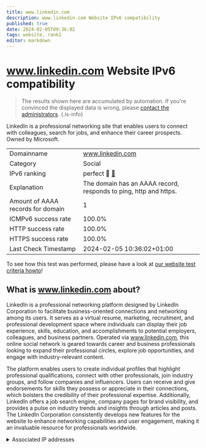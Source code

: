 ```yaml
---
title: www.linkedin.com
description: www.linkedin.com Website IPv6 compatibility
published: true
date: 2024-02-05T09:36:02
tags: website, rank1
editor: markdown
---
```


# www.linkedin.com Website IPv6 compatibility

> The results shown here are accumulated by automation. If you're convinced the displayed data is wrong, please [contact the administrators](/howto/chat). 
{.is-info}

LinkedIn is a professional networking site that enables users to connect with colleagues, search for jobs, and enhance their career prospects. Owned by Microsoft.


|   |   |
| - | - |
| Domainname | www.linkedin.com
| Category | Social |
| IPv6 ranking | perfect :1st_place_medal: [🔗](/howto/ranking) |
| Explanation | The domain has an AAAA record, responds to ping, http and https. |
| Amount of AAAA records for domain | 1 |
| ICMPv6 success rate | 100.0%|
| HTTP success rate | 100.0% |
| HTTPS success rate | 100.0% |
| Last Check Timestamp | 2024-02-05 10:36:02+01:00 |

To see how this test was performed, please have a look at [our website test criteria howto](/howto/testcriteria/website)!


## What is www.linkedin.com about?
LinkedIn is a professional networking platform designed by LinkedIn Corporation to facilitate business-oriented connections and networking among its users. It serves as a virtual resume, marketing, recruitment, and professional development space where individuals can display their job experience, skills, education, and accomplishments to potential employers, colleagues, and business partners. Operated via www.linkedin.com, this online social network is geared towards career and business professionals looking to expand their professional circles, explore job opportunities, and engage with industry-relevant content.

The platform enables users to create individual profiles that highlight professional qualifications, connect with other professionals, join industry groups, and follow companies and influencers. Users can receive and give endorsements for skills they possess or appreciate in their connections, which bolsters the credibility of their professional expertise. Additionally, LinkedIn offers a job search engine, company pages for brand visibility, and provides a pulse on industry trends and insights through articles and posts. The LinkedIn Corporation consistently develops new features for the website to enhance networking capabilities and user engagement, making it an invaluable resource for professionals worldwide.



<details>
<summary>Associated IP addresses</summary>

2620:1ec:21::14

</details>
